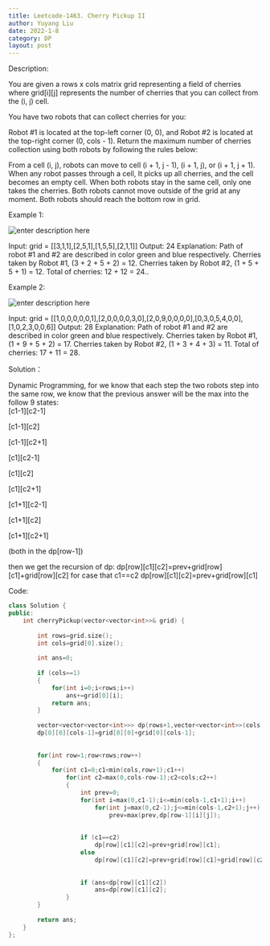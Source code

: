 ```yaml
---
title: Leetcode-1463. Cherry Pickup II
author: Yuyang Liu
date: 2022-1-8
category: DP
layout: post
---
```


Description:

You are given a rows x cols matrix grid representing a field of cherries where grid[i][j] represents the number of cherries that you can collect from the (i, j) cell.

You have two robots that can collect cherries for you:

Robot #1 is located at the top-left corner (0, 0), and
Robot #2 is located at the top-right corner (0, cols - 1).
Return the maximum number of cherries collection using both robots by following the rules below:

From a cell (i, j), robots can move to cell (i + 1, j - 1), (i + 1, j), or (i + 1, j + 1).
When any robot passes through a cell, It picks up all cherries, and the cell becomes an empty cell.
When both robots stay in the same cell, only one takes the cherries.
Both robots cannot move outside of the grid at any moment.
Both robots should reach the bottom row in grid.

 
Example 1:

![enter description here](https://assets.leetcode.com/uploads/2020/04/29/sample_1_1802.png)

Input: grid = [[3,1,1],[2,5,1],[1,5,5],[2,1,1]]
Output: 24
Explanation: Path of robot #1 and #2 are described in color green and blue respectively.
Cherries taken by Robot #1, (3 + 2 + 5 + 2) = 12.
Cherries taken by Robot #2, (1 + 5 + 5 + 1) = 12.
Total of cherries: 12 + 12 = 24..



Example 2:

![enter description here](https://assets.leetcode.com/uploads/2020/04/23/sample_2_1802.png)

Input: grid = [[1,0,0,0,0,0,1],[2,0,0,0,0,3,0],[2,0,9,0,0,0,0],[0,3,0,5,4,0,0],[1,0,2,3,0,0,6]]
Output: 28
Explanation: Path of robot #1 and #2 are described in color green and blue respectively.
Cherries taken by Robot #1, (1 + 9 + 5 + 2) = 17.
Cherries taken by Robot #2, (1 + 3 + 4 + 3) = 11.
Total of cherries: 17 + 11 = 28.


Solution：

Dynamic Programming, for we know that each step the two robots step into the same row, we know that the previous answer will be the max into the follow 9 states:    
[c1-1][c2-1]

[c1-1][c2]

[c1-1][c2+1]

[c1][c2-1]

[c1][c2]

[c1][c2+1]

[c1+1][c2-1]

[c1+1][c2]

[c1+1][c2+1]

(both in the dp[row-1])

then we get the recursion of dp:
dp[row][c1][c2]=prev+grid[row][c1]+grid[row][c2]
for case that c1==c2
dp[row][c1][c2]=prev+grid[row][c1]

Code: 

``` c++
class Solution {
public:
    int cherryPickup(vector<vector<int>>& grid) {
        
        int rows=grid.size();
        int cols=grid[0].size();
        
        int ans=0;
        
        if (cols==1)
        {
            for(int i=0;i<rows;i++)
                ans+=grid[0][i];
            return ans;
        }
        
        vector<vector<vector<int>>> dp(rows+1,vector<vector<int>>(cols,vector<int>(cols,0)));
        dp[0][0][cols-1]=grid[0][0]+grid[0][cols-1];
        
        
        for(int row=1;row<rows;row++)
        {
            for(int c1=0;c1<min(cols,row+1);c1++)
                for(int c2=max(0,cols-row-1);c2<cols;c2++)
                {
                    int prev=0;
                    for(int i=max(0,c1-1);i<=min(cols-1,c1+1);i++)
                        for(int j=max(0,c2-1);j<=min(cols-1,c2+1);j++)
                            prev=max(prev,dp[row-1][i][j]);
                    
                    
                    if (c1==c2)
                        dp[row][c1][c2]=prev+grid[row][c1];
                    else
                        dp[row][c1][c2]=prev+grid[row][c1]+grid[row][c2];
                    
                    
                    if (ans<dp[row][c1][c2])
                        ans=dp[row][c1][c2];
                }
        }
        
        return ans;
    }
}; 
```
